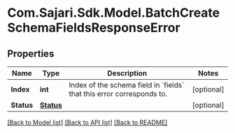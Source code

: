 # Com.Sajari.Sdk.Model.BatchCreateSchemaFieldsResponseError
## Properties

Name | Type | Description | Notes
------------ | ------------- | ------------- | -------------
**Index** | **int** | Index of the schema field in &#x60;fields&#x60; that this error corresponds to. | [optional] 
**Status** | [**Status**](Status.md) |  | [optional] 

[[Back to Model list]](../README.md#documentation-for-models) [[Back to API list]](../README.md#documentation-for-api-endpoints) [[Back to README]](../README.md)

